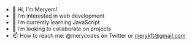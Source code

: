 - 👋 Hi, I’m Meryem!
- 👀 I’m interested in web development
- 🌱 I’m currently learning JavaScript
- 💞️ I’m looking to collaborate on projects
- 📫 How to reach me: @merycodes on Twitter or merykft@gmail.com

<!---
kaftarmery/kaftarmery is a ✨ special ✨ repository because its `README.md` (this file) appears on your GitHub profile.
You can click the Preview link to take a look at your changes.
--->
